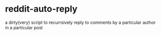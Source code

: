 # reddit-auto-reply
a dirty(very) script to recurrsively reply to comments by a particular author in a particular post
